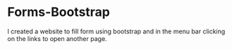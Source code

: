 # Forms-Bootstrap
I created a website to fill form using bootstrap and in the menu bar clicking on the links to open another page.

